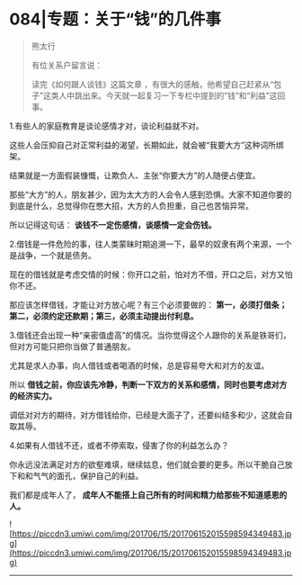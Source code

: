 # 084|专题：关于“钱”的几件事

> 熊太行
> 
> 有位关系户留言说：
> 
> 读完《如何跟人谈钱》这篇文章 ，有很大的感触，他希望自己赶紧从“包子”这类人中跳出来。今天就一起复习一下专栏中提到的“钱”和“利益”这回事。

1.有些人的家庭教育是谈论感情才对，谈论利益就不对。

这些人会压抑自己对正常利益的渴望，长期如此，就会被“我要大方”这种词所绑架。

结果就是一方面假装慷慨，让欺负人、主张“你要大方”的人随便占便宜。

那些“大方”的人，朋友甚少，因为太大方的人会令人感到恐惧。大家不知道你要的到底是什么，总觉得你在憋大招，大方的人负担重，自己也苦恼异常。

所以记得这句话： **谈钱不一定伤感情，谈感情一定会伤钱。**

2.借钱是一件危险的事，往人类蒙昧时期追溯一下，最早的奴隶有两个来源，一个是战争，一个就是债务。

现在的借钱就是考虑交情的时候：你开口之前，怕对方不借，开口之后，对方又怕你不还。

那应该怎样借钱，才能让对方放心呢？有三个必须要做的： **第一，必须打借条；第二，必须约定还款期；第三，必须主动提出付利息。**

3.借钱还会出现一种“亲密值虚高”的情况。当你觉得这个人跟你的关系是铁哥们，但对方可能只把你当做了普通朋友。

尤其是求人办事，向人借钱或者喝酒的时候，总是容易夸大和对方的友谊。

所以 **借钱之前，你应该先冷静，判断一下双方的关系和感情，同时也要考虑对方的经济实力。**

调低对对方的期待，对方借钱给你，已经是大面子了，还要纠结多和少，这就会自取其辱。

4.如果有人借钱不还，或者不停索取，侵害了你的利益怎么办？

你永远没法满足对方的欲壑难填，继续姑息，他们就会要的更多。所以干脆自己放下和和气气的面孔，保护自己的利益。

我们都是成年人了， **成年人不能搭上自己所有的时间和精力给那些不知道感恩的人。**

![https://piccdn3.umiwi.com/img/201706/15/201706152015598594349483.jpg](https://piccdn3.umiwi.com/img/201706/15/201706152015598594349483.jpg)

---

